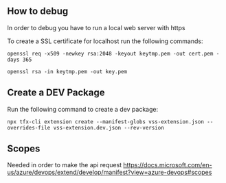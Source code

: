 ## How to debug
In order to debug you have to run a local web server with https 

To create a SSL certificate for localhost run the following commands:

```
openssl req -x509 -newkey rsa:2048 -keyout keytmp.pem -out cert.pem -days 365

openssl rsa -in keytmp.pem -out key.pem       
```

## Create a DEV Package
Run the following command to create a dev package:

`npx tfx-cli extension create --manifest-globs vss-extension.json --overrides-file vss-extension.dev.json --rev-version`

## Scopes
Needed in order to make the api request
https://docs.microsoft.com/en-us/azure/devops/extend/develop/manifest?view=azure-devops#scopes
